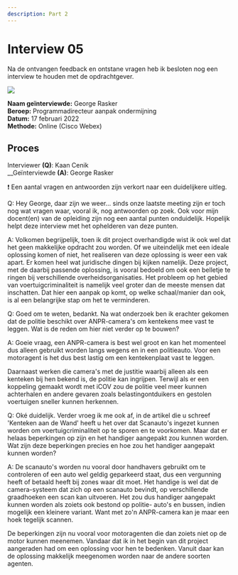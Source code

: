 ```yaml
---
description: Part 2
---
```


# Interview 05

Na de ontvangen feedback en ontstane vragen heb ik besloten nog een interview te houden met de opdrachtgever.

![](<../../.gitbook/assets/image (16).png>)

**Naam geïnterviewde:** George Rasker \
**Beroep:** Programmadirecteur aanpak ondermijning \
**Datum:** 17 februari 2022\
**Methode:** Online (Cisco Webex)

## Proces

Interviewer **(Q)**: Kaan Cenik \
__Geïnterviewde **(A)**: George Rasker

❗ Een aantal vragen en antwoorden zijn verkort naar een duidelijkere uitleg.

Q: Hey George, daar zijn we weer... sinds onze laatste meeting zijn er toch nog wat vragen waar, vooral ik, nog antwoorden op zoek. Ook voor mijn docent(en) van de opleiding zijn nog een aantal punten onduidelijk. Hopelijk helpt deze interview met het ophelderen van deze punten.

A: Volkomen begrijpelijk, toen ik dit project overhandigde wist ik ook wel dat het geen makkelijke opdracht zou worden. Of we uiteindelijk met een ideale oplossing komen of niet, het realiseren van deze oplossing is weer een vak apart. Er komen heel wat juridische dingen bij kijken namelijk. Deze project, met de daarbij passende oplossing, is vooral bedoeld om ook een belletje te ringen bij verschillende overheidsorganisaties. Het probleem op het gebied van voertuigcriminaliteit is namelijk veel groter dan de meeste mensen dat inschatten. Dat hier een aanpak op komt, op welke schaal/manier dan ook, is al een belangrijke stap om het te verminderen.

Q: Goed om te weten, bedankt. Na wat onderzoek ben ik erachter gekomen dat de politie beschikt over ANPR-camera's om kentekens mee vast te leggen. Wat is de reden om hier niet verder op te bouwen?

A: Goeie vraag, een ANPR-camera is best wel groot en kan het momenteel dus alleen gebruikt worden langs wegens en in een politieauto. Voor een motoragent is het dus best lastig om een kentekenplaat vast te leggen.&#x20;

Daarnaast werken die camera's met de justitie waarbij alleen als een kenteken bij hen bekend is, de politie kan ingrijpen. Terwijl als er een koppeling gemaakt wordt met iCOV zou de politie veel meer kunnen achterhalen en andere gevaren zoals belastingontduikers en gestolen voertuigen sneller kunnen herkennen.

Q: Oké duidelijk. Verder vroeg ik me ook af, in de artikel die u schreef 'Kenteken aan de Wand' heeft u het over dat Scanauto's ingezet kunnen worden om voertuigcriminaliteit op te sporen en te voorkomen. Maar dat er helaas beperkingen op zijn en het handiger aangepakt zou kunnen worden. Wat zijn deze beperkingen precies en hoe zou het handiger aangepakt kunnen worden?

A: De scanauto's worden nu vooral door handhavers gebruikt om te controleren of een auto wel geldig geparkeerd staat, dus een vergunning heeft of betaald heeft bij zones waar dit moet. Het handige is wel dat de camera-systeem dat zich op een scanauto bevindt, op verschillende graadhoeken een scan kan uitvoeren. Het zou dus handiger aangepakt kunnen worden als zoiets ook bestond op politie- auto's en bussen, indien mogelijk een kleinere variant. Want met zo'n ANPR-camera kan je maar een hoek tegelijk scannen.

De beperkingen zijn nu vooral voor motoragenten die dan zoiets niet op de motor kunnen meenemen.  Vandaar dat ik in het begin van dit project aangeraden had om een oplossing voor hen te bedenken. Vanuit daar kan de oplossing makkelijk meegenomen worden naar de andere soorten agenten.
